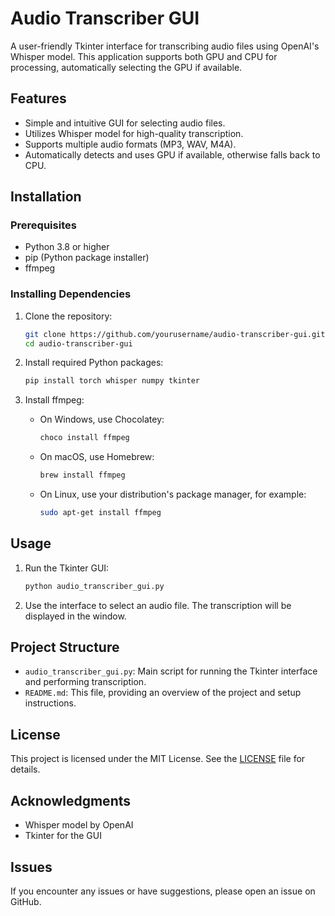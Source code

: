 # Audio Transcriber GUI

A user-friendly Tkinter interface for transcribing audio files using OpenAI's Whisper model. This application supports both GPU and CPU for processing, automatically selecting the GPU if available.

## Features

- Simple and intuitive GUI for selecting audio files.
- Utilizes Whisper model for high-quality transcription.
- Supports multiple audio formats (MP3, WAV, M4A).
- Automatically detects and uses GPU if available, otherwise falls back to CPU.

## Installation

### Prerequisites

- Python 3.8 or higher
- pip (Python package installer)
- ffmpeg

### Installing Dependencies

1. Clone the repository:
    ```bash
    git clone https://github.com/yourusername/audio-transcriber-gui.git
    cd audio-transcriber-gui
    ```

2. Install required Python packages:
    ```bash
    pip install torch whisper numpy tkinter
    ```

3. Install ffmpeg:
    - On Windows, use Chocolatey:
      ```bash
      choco install ffmpeg
      ```
    - On macOS, use Homebrew:
      ```bash
      brew install ffmpeg
      ```
    - On Linux, use your distribution's package manager, for example:
      ```bash
      sudo apt-get install ffmpeg
      ```

## Usage

1. Run the Tkinter GUI:
    ```bash
    python audio_transcriber_gui.py
    ```

2. Use the interface to select an audio file. The transcription will be displayed in the window.

## Project Structure

- `audio_transcriber_gui.py`: Main script for running the Tkinter interface and performing transcription.
- `README.md`: This file, providing an overview of the project and setup instructions.

## License

This project is licensed under the MIT License. See the [LICENSE](LICENSE) file for details.

## Acknowledgments

- Whisper model by OpenAI
- Tkinter for the GUI

## Issues

If you encounter any issues or have suggestions, please open an issue on GitHub.
